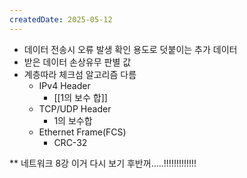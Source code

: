 ```yaml
---
createdDate: 2025-05-12
---
```

- 데이터 전송시 오류 발생 확인 용도로 덧붙이는 추가 데이터
- 받은 데이터 손상유무 판별 값
- 계층따라 체크섬 알고리즘 다름
	- IPv4 Header
		- [[1의 보수 합]]
	- TCP/UDP Header
		- 1의 보수합
	- Ethernet Frame(FCS)
		- CRC-32

** 네트워크 8강 이거 다시 보기 후반꺼.....!!!!!!!!!!!!!